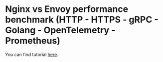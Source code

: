 # Nginx vs Envoy performance benchmark (HTTP - HTTPS - gRPC - Golang - OpenTelemetry - Prometheus)

You can find tutorial [here](https://youtu.be/0Q9I-x--np4).

